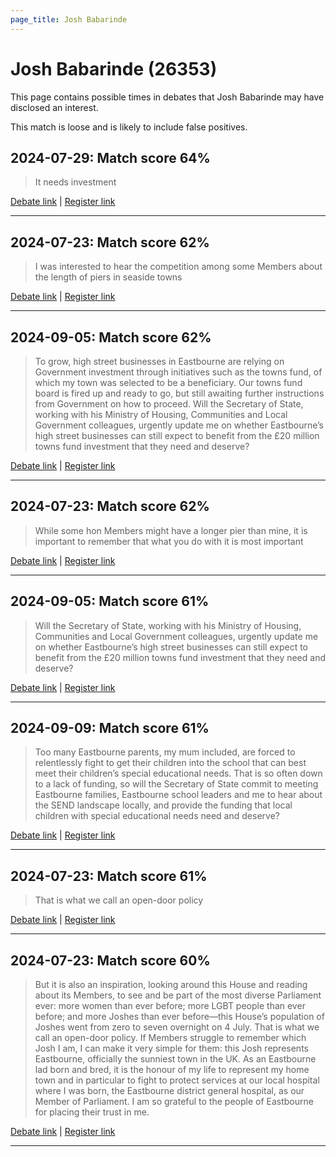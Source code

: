 ```yaml
---
page_title: Josh Babarinde
---
```


# Josh Babarinde  (26353)

This page contains possible times in debates that Josh Babarinde may have disclosed an interest.

This match is loose and is likely to include false positives. 



## 2024-07-29: Match score 64%

>It needs investment

[Debate link](https://www.theyworkforyou.com/debates/?id=2024-07-29c.1055.3) | [Register link](https://www.theyworkforyou.com/mp/26353/register)


---



## 2024-07-23: Match score 62%

>I was interested to hear the competition among some Members about the length of piers in seaside towns

[Debate link](https://www.theyworkforyou.com/debates/?id=2024-07-23d.580.0) | [Register link](https://www.theyworkforyou.com/mp/26353/register)


---



## 2024-09-05: Match score 62%

>To grow, high street businesses in Eastbourne are relying on Government investment through initiatives such as the towns fund, of which my town was selected to be a beneficiary. Our towns fund board is fired up and ready to go, but still awaiting further instructions from Government on how to proceed. Will the Secretary of State, working with his Ministry of Housing, Communities and Local Government colleagues, urgently update me on whether Eastbourne’s high street businesses can still expect to benefit from the £20 million towns fund investment that they need and deserve?

[Debate link](https://www.theyworkforyou.com/debates/?id=2024-09-05b.408.3) | [Register link](https://www.theyworkforyou.com/mp/26353/register)


---



## 2024-07-23: Match score 62%

>While some hon Members might have a longer pier than mine, it is important to remember that what you do with it is most important

[Debate link](https://www.theyworkforyou.com/debates/?id=2024-07-23d.580.0) | [Register link](https://www.theyworkforyou.com/mp/26353/register)


---



## 2024-09-05: Match score 61%

>Will the Secretary of State, working with his Ministry of Housing, Communities and Local Government colleagues, urgently update me on whether Eastbourne’s high street businesses can still expect to benefit from the £20 million towns fund investment that they need and deserve?

[Debate link](https://www.theyworkforyou.com/debates/?id=2024-09-05b.408.3) | [Register link](https://www.theyworkforyou.com/mp/26353/register)


---



## 2024-09-09: Match score 61%

>Too many Eastbourne parents, my mum included, are forced to relentlessly fight to get their children into the school that can best meet their children’s special educational needs. That is so often down to a lack of funding, so will the Secretary of State commit to meeting Eastbourne families, Eastbourne school leaders and me to hear  about the SEND landscape locally, and provide the funding that local children with special educational needs need and deserve?

[Debate link](https://www.theyworkforyou.com/debates/?id=2024-09-09b.558.5) | [Register link](https://www.theyworkforyou.com/mp/26353/register)


---



## 2024-07-23: Match score 61%

>That is what we call an open-door policy

[Debate link](https://www.theyworkforyou.com/debates/?id=2024-07-23d.580.0) | [Register link](https://www.theyworkforyou.com/mp/26353/register)


---



## 2024-07-23: Match score 60%

>But it is also an inspiration, looking around this House and reading about its Members, to see and be part of the most diverse Parliament ever: more women than ever before; more LGBT people than ever before; and more Joshes than ever before—this House’s population of Joshes went from zero to seven overnight on 4 July. That is what we call an open-door policy. If Members struggle to remember which Josh I am, I can make it very simple for them: this Josh represents Eastbourne, officially the sunniest town in the UK. As an Eastbourne lad born and bred, it is the honour of my life to represent my home town and in particular to fight to protect services at our local hospital where I was born, the Eastbourne district general hospital, as our Member of Parliament. I am so grateful to the people of Eastbourne for placing their trust in me.

[Debate link](https://www.theyworkforyou.com/debates/?id=2024-07-23d.580.0) | [Register link](https://www.theyworkforyou.com/mp/26353/register)


---


